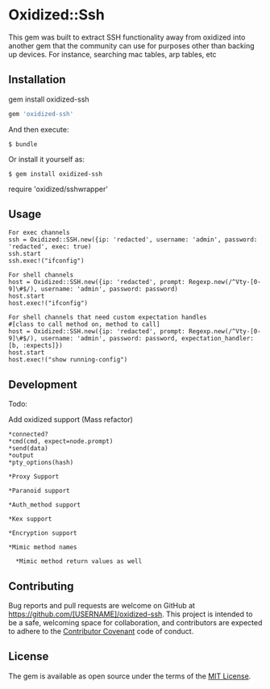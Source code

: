 # Oxidized::Ssh

This gem was built to extract SSH functionality away from oxidized into another gem that the community can use for purposes other than
backing up devices. For instance, searching mac tables, arp tables, etc


## Installation

gem install oxidized-ssh

```ruby
gem 'oxidized-ssh'
```

And then execute:

    $ bundle

Or install it yourself as:

    $ gem install oxidized-ssh
    
require 'oxidized/sshwrapper'

## Usage
```
For exec channels
ssh = Oxidized::SSH.new({ip: 'redacted', username: 'admin', password: 'redacted', exec: true)
ssh.start
ssh.exec!("ifconfig")

For shell channels
host = Oxidized::SSH.new({ip: 'redacted', prompt: Regexp.new(/^Vty-[0-9]\#$/), username: 'admin', password: password)
host.start
host.exec!("ifconfig")

For shell channels that need custom expectation handles                                                                                                                           #[class to call method on, method to call]
host = Oxidized::SSH.new({ip: 'redacted', prompt: Regexp.new(/^Vty-[0-9]\#$/), username: 'admin', password: password, expectation_handler: [b, :expects]})
host.start
host.exec!("show running-config")

```
## Development

Todo:


  Add oxidized support (Mass refactor)
    
    *connected?
    *cmd(cmd, expect=node.prompt)
    *send(data)
    *output
    *pty_options(hash)

    *Proxy Support

    *Paranoid support

    *Auth_method support

    *Kex support

    *Encryption support

    *Mimic method names

      *Mimic method return values as well 


## Contributing

Bug reports and pull requests are welcome on GitHub at https://github.com/[USERNAME]/oxidized-ssh. This project is intended to be a safe, welcoming space for collaboration, and contributors are expected to adhere to the [Contributor Covenant](http://contributor-covenant.org) code of conduct.


## License

The gem is available as open source under the terms of the [MIT License](http://opensource.org/licenses/MIT).

